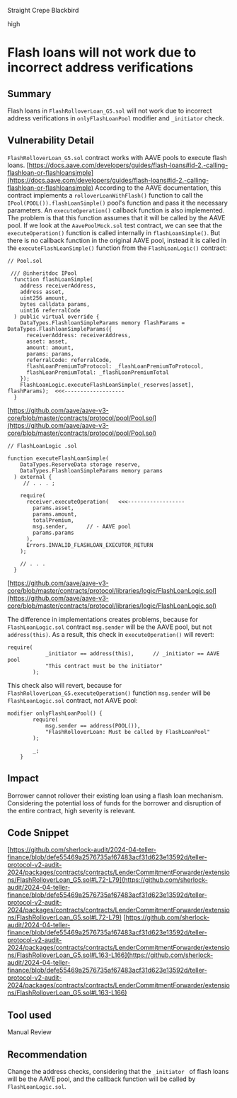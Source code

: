 Straight Crepe Blackbird

high

# Flash loans will not work due to incorrect address verifications

## Summary
Flash loans in `FlashRolloverLoan_G5.sol` will not work due to incorrect address verifications in `onlyFlashLoanPool` modifier and `_initiator` check.

## Vulnerability Detail
`FlashRolloverLoan_G5.sol` contract works with AAVE pools to execute flash loans. 
[https://docs.aave.com/developers/guides/flash-loans#id-2.-calling-flashloan-or-flashloansimple](https://docs.aave.com/developers/guides/flash-loans#id-2.-calling-flashloan-or-flashloansimple)
According to the AAVE documentation, this contract implements a `rolloverLoanWithFlash()` function to call the `IPool(POOL()).flashLoanSimple()` pool's function and pass it the necessary parameters. An `executeOperation()` callback function is also implemented. 
The problem is that this function assumes that it will be called by the AAVE pool. If we look at the `AavePoolMock.sol` test contract, we can see that the `executeOperation()` function is called internally in `flashLoanSimple()`. 
But there is no callback function in the original AAVE pool, instead it is called in the `executeFlashLoanSimple()` function from the `FlashLoanLogic()` contract:
```solidity
// Pool.sol

 /// @inheritdoc IPool
  function flashLoanSimple(
    address receiverAddress,
    address asset,
    uint256 amount,
    bytes calldata params,
    uint16 referralCode
  ) public virtual override {
    DataTypes.FlashloanSimpleParams memory flashParams = DataTypes.FlashloanSimpleParams({
      receiverAddress: receiverAddress,
      asset: asset,
      amount: amount,
      params: params,
      referralCode: referralCode,
      flashLoanPremiumToProtocol: _flashLoanPremiumToProtocol,
      flashLoanPremiumTotal: _flashLoanPremiumTotal
    });
    FlashLoanLogic.executeFlashLoanSimple(_reserves[asset], flashParams);  <<<-------------------
  }
```
[https://github.com/aave/aave-v3-core/blob/master/contracts/protocol/pool/Pool.sol](https://github.com/aave/aave-v3-core/blob/master/contracts/protocol/pool/Pool.sol)
```solidity
// FlashLoanLogic .sol

function executeFlashLoanSimple(
    DataTypes.ReserveData storage reserve,
    DataTypes.FlashloanSimpleParams memory params
  ) external {
     // . . . ;

    require(
      receiver.executeOperation(   <<<------------------
        params.asset,
        params.amount,
        totalPremium,
        msg.sender,      // - AAVE pool
        params.params
      ),
      Errors.INVALID_FLASHLOAN_EXECUTOR_RETURN
    );

    // . . . 
  }
```
[https://github.com/aave/aave-v3-core/blob/master/contracts/protocol/libraries/logic/FlashLoanLogic.sol](https://github.com/aave/aave-v3-core/blob/master/contracts/protocol/libraries/logic/FlashLoanLogic.sol)

The difference in implementations creates problems, because for `FlashLoanLogic.sol` contract `msg.sender` will be the AAVE pool, but not `address(this)`. As a result, this check in `executeOperation()` will revert:
```solidity
require(
            _initiator == address(this),      // _initiator == AAVE pool
            "This contract must be the initiator"
        );
```
This check also will revert, because for `FlashRolloverLoan_G5.executeOperation()` function `msg.sender` will be `FlashLoanLogic.sol` contract, not AAVE pool:
```solidity
modifier onlyFlashLoanPool() {
        require(
            msg.sender == address(POOL()),
            "FlashRolloverLoan: Must be called by FlashLoanPool"
        );

        _;
    }
```
## Impact
Borrower cannot rollover their existing loan using a flash loan mechanism. Considering the potential loss of funds for the borrower and disruption of the entire contract, high severity is relevant.
## Code Snippet
[https://github.com/sherlock-audit/2024-04-teller-finance/blob/defe55469a2576735af67483acf31d623e13592d/teller-protocol-v2-audit-2024/packages/contracts/contracts/LenderCommitmentForwarder/extensions/FlashRolloverLoan_G5.sol#L72-L79](https://github.com/sherlock-audit/2024-04-teller-finance/blob/defe55469a2576735af67483acf31d623e13592d/teller-protocol-v2-audit-2024/packages/contracts/contracts/LenderCommitmentForwarder/extensions/FlashRolloverLoan_G5.sol#L72-L79)
[https://github.com/sherlock-audit/2024-04-teller-finance/blob/defe55469a2576735af67483acf31d623e13592d/teller-protocol-v2-audit-2024/packages/contracts/contracts/LenderCommitmentForwarder/extensions/FlashRolloverLoan_G5.sol#L163-L166](https://github.com/sherlock-audit/2024-04-teller-finance/blob/defe55469a2576735af67483acf31d623e13592d/teller-protocol-v2-audit-2024/packages/contracts/contracts/LenderCommitmentForwarder/extensions/FlashRolloverLoan_G5.sol#L163-L166)
## Tool used

Manual Review

## Recommendation
Сhange the address checks, considering that the `_initiator ` of flash loans will be the AAVE pool, and the callback function will be called by `FlashLoanLogic.sol`.